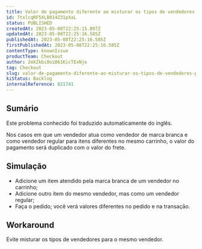 ```yaml
---
title: Valor de pagamento diferente ao misturar os tipos de vendedores para o mesmo vendedor em um carrinho
id: 7txlcqRF5XLB014Z31pXaL
status: PUBLISHED
createdAt: 2023-05-08T22:25:15.897Z
updatedAt: 2023-05-08T22:25:16.585Z
publishedAt: 2023-05-08T22:25:16.585Z
firstPublishedAt: 2023-05-08T22:25:16.585Z
contentType: knownIssue
productTeam: Checkout
author: 2mXZkbi0oi061KicTExNjo
tag: Checkout
slug: valor-de-pagamento-diferente-ao-misturar-os-tipos-de-vendedores-para-o-mesmo-vendedor-em-um-carrinho
kiStatus: Backlog
internalReference: 821741
---
```


## Sumário

<div class="alert alert-info">
  <p>Este problema conhecido foi traduzido automaticamente do inglês.</p>
</div>


Nos casos em que um vendedor atua como vendedor de marca branca e como vendedor regular para itens diferentes no mesmo carrinho, o valor do pagamento será duplicado com o valor do frete.

## Simulação



- Adicione um item atendido pela marca branca de um vendedor no carrinho;
- Adicione outro item do mesmo vendedor, mas como um vendedor regular;
- Faça o pedido; você verá valores diferentes no pedido e na transação.



## Workaround


Evite misturar os tipos de vendedores para o mesmo vendedor.




